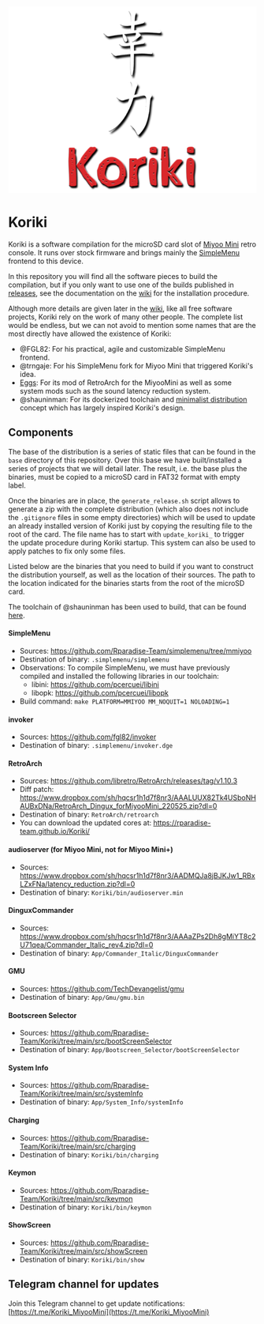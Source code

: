 ![koriki](images/koriki_logo.png)

# Koriki

Koriki is a software compilation for the microSD card slot of [Miyoo Mini](https://lemiyoo.cn/product/143.html) retro console. It runs over stock firmware and brings mainly the [SimpleMenu](https://github.com/fgl82/simplemenu) frontend to this device.

In this repository you will find all the software pieces to build the compilation, but if you only want to use one of the builds published in [releases](https://github.com/Rparadise-Team/Koriki/releases), see the documentation on the [wiki](https://github.com/Rparadise-Team/Koriki/wiki) for the installation procedure.

Although more details are given later in the [wiki](https://github.com/Rparadise-Team/Koriki/wiki), like all free software projects, Koriki rely on the work of many other people. The complete list would be endless, but we can not avoid to mention some names that are the most directly have allowed the existence of Koriki:

* @FGL82: For his practical, agile and customizable SimpleMenu frontend.
* @trngaje: For his SimpleMenu fork for Miyoo Mini that triggered Koriki's idea.
* [Eggs](https://discordapp.com/users/778867980096241715): For its mod of RetroArch for the MiyooMini as well as some system mods such as the sound latency reduction system.
* @shauninman: For its dockerized toolchain and [minimalist distribution](https://github.com/shauninman/MiniUI) concept which has largely inspired Koriki's design.

## Components

The base of the distribution is a series of static files that can be found in the `base` directory of this repository. Over this base we have built/installed a series of projects that we will detail later. The result, i.e. the base plus the binaries, must be copied to a microSD card in FAT32 format with empty label.

Once the binaries are in place, the `generate_release.sh` script allows to generate a zip with the complete distribution (which also does not include the `.gitignore` files in some empty directories) which will be used to update an already installed version of Koriki just by copying the resulting file to the root of the card. The file name has to start with `update_koriki_` to trigger the update procedure during Koriki startup. This system can also be used to apply patches to fix only some files.

Listed below are the binaries that you need to build if you want to construct the distribution yourself, as well as the location of their sources. The path to the location indicated for the binaries starts from the root of the microSD card.

The toolchain of @shauninman has been used to build, that can be found [here](https://github.com/shauninman/union-miyoomini-toolchain).

#### SimpleMenu

* Sources: https://github.com/Rparadise-Team/simplemenu/tree/mmiyoo
* Destination of binary: `.simplemenu/simplemenu`
* Observations: To compile SimpleMenu, we must have previously compiled and installed the following libraries in our toolchain:
    * libini: https://github.com/pcercuei/libini
    * libopk: https://github.com/pcercuei/libopk
* Build command: `make PLATFORM=MMIYOO MM_NOQUIT=1 NOLOADING=1`

#### invoker

* Sources: https://github.com/fgl82/invoker
* Destination of binary: `.simplemenu/invoker.dge`

#### RetroArch

* Sources: https://github.com/libretro/RetroArch/releases/tag/v1.10.3
* Diff patch: https://www.dropbox.com/sh/hqcsr1h1d7f8nr3/AAALUUX82Tk4USboNHAUBxDNa/RetroArch_Dingux_forMiyooMini_220525.zip?dl=0
* Destination of binary: `RetroArch/retroarch`
* You can download the updated cores at: https://rparadise-team.github.io/Koriki/

#### audioserver (for Miyoo Mini, not for Miyoo Mini+)

* Sources: https://www.dropbox.com/sh/hqcsr1h1d7f8nr3/AADMQJa8jBJKJw1_RBxLZxFNa/latency_reduction.zip?dl=0
* Destination of binary: `Koriki/bin/audioserver.min`

#### DinguxCommander

* Sources: https://www.dropbox.com/sh/hqcsr1h1d7f8nr3/AAAaZPs2Dh8gMiYT8c2U71qea/Commander_Italic_rev4.zip?dl=0
* Destination of binary: `App/Commander_Italic/DinguxCommander`

#### GMU

* Sources: https://github.com/TechDevangelist/gmu
* Destination of binary: `App/Gmu/gmu.bin`

#### Bootscreen Selector

* Sources: https://github.com/Rparadise-Team/Koriki/tree/main/src/bootScreenSelector
* Destination of binary: `App/Bootscreen_Selector/bootScreenSelector`

#### System Info

* Sources: https://github.com/Rparadise-Team/Koriki/tree/main/src/systemInfo
* Destination of binary: `App/System_Info/systemInfo`

#### Charging

* Sources: https://github.com/Rparadise-Team/Koriki/tree/main/src/charging
* Destination of binary: `Koriki/bin/charging`

#### Keymon

* Sources: https://github.com/Rparadise-Team/Koriki/tree/main/src/keymon
* Destination of binary: `Koriki/bin/keymon`

#### ShowScreen

* Sources: https://github.com/Rparadise-Team/Koriki/tree/main/src/showScreen
* Destination of binary: `Koriki/bin/show`

## Telegram channel for updates

Join this Telegram channel to get update notifications: [https://t.me/Koriki_MiyooMini](https://t.me/Koriki_MiyooMini)
